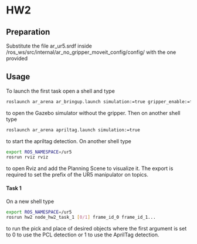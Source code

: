# HW2

## Preparation
Substitute the file ar_ur5.srdf inside /ros_ws/src/internal/ar_no_gripper_moveit_config/config/ with the one provided

## Usage

To launch the first task open a shell and type

```bash
roslaunch ar_arena ar_bringup.launch simulation:=true gripper_enable:=false
```
to open the Gazebo simulator without the gripper.
Then on another shell type

```bash
roslaunch ar_arena apriltag.launch simulation:=true
```
to start the apriltag detection.
On another shell type
```bash
export ROS_NAMESPACE=/ur5
rosrun rviz rviz
```
to open Rviz and add the Planning Scene to visualize it. The export is required to set the prefix of the UR5 manipulator on topics.
#### Task 1
On a new shell type 
```bash
export ROS_NAMESPACE=/ur5
rosrun hw2 node_hw2_task_1 [0/1] frame_id_0 frame_id_1...
```
to run the pick and place of desired objects where the first argument is set to 0 to use the PCL detection or 1 to use the AprilTag detection.

